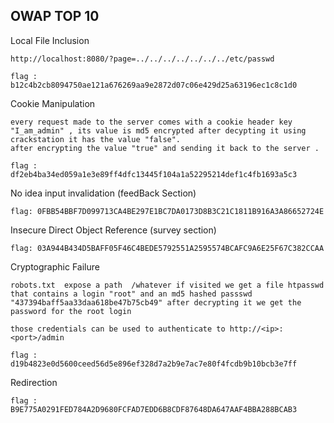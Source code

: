 ## OWAP TOP 10


Local File Inclusion
```
http://localhost:8080/?page=../../../../../../../etc/passwd

flag : b12c4b2cb8094750ae121a676269aa9e2872d07c06e429d25a63196ec1c8c1d0
```

Cookie Manipulation
```
every request made to the server comes with a cookie header key "I_am_admin" , its value is md5 encrypted after decypting it using crackstation it has the value "false".
after encrypting the value "true" and sending it back to the server .

flag : df2eb4ba34ed059a1e3e89ff4dfc13445f104a1a52295214def1c4fb1693a5c3
```

No idea input invalidation (feedBack Section)
```
flag: 0FBB54BBF7D099713CA4BE297E1BC7DA0173D8B3C21C1811B916A3A86652724E
```

Insecure Direct Object Reference (survey section)
```
flag: 03A944B434D5BAFF05F46C4BEDE5792551A2595574BCAFC9A6E25F67C382CCAA
```

Cryptographic Failure
```
robots.txt  expose a path  /whatever if visited we get a file htpasswd  that contains a login "root" and an md5 hashed passswd "437394baff5aa33daa618be47b75cb49" after decrypting it we get the password for the root login

those credentials can be used to authenticate to http://<ip>:<port>/admin

flag : d19b4823e0d5600ceed56d5e896ef328d7a2b9e7ac7e80f4fcdb9b10bcb3e7ff

```

Redirection
```
flag : B9E775A0291FED784A2D9680FCFAD7EDD6B8CDF87648DA647AAF4BBA288BCAB3
```